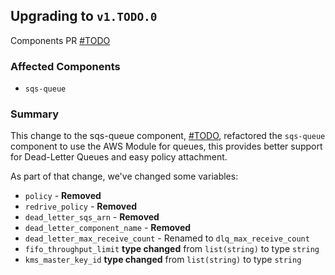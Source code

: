 ## Upgrading to `v1.TODO.0`

Components PR [#TODO](https://github.com/cloudposse/terraform-aws-components/pull/TODO)

### Affected Components

- `sqs-queue`

### Summary

This change to the sqs-queue component, [#TODO](https://github.com/cloudposse/terraform-aws-components/pull/TODO),
refactored the `sqs-queue` component to use the AWS Module for queues, this provides better support for Dead-Letter
Queues and easy policy attachment.

As part of that change, we've changed some variables:

- `policy` - **Removed**
- `redrive_policy` - **Removed**
- `dead_letter_sqs_arn` - **Removed**
- `dead_letter_component_name` - **Removed**
- `dead_letter_max_receive_count` - Renamed to `dlq_max_receive_count`
- `fifo_throughput_limit` **type changed** from `list(string)` to type `string`
- `kms_master_key_id` **type changed** from `list(string)` to type `string`
